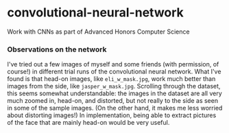 # convolutional-neural-network
Work with CNNs as part of Advanced Honors Computer Science

### Observations on the network

I've tried out a few images of myself and some friends (with permission, of course!) in different trial runs of the convolutional neural network. What I've found is that head-on images, like `eli_w_mask.jpg`, work much better than images from the side, like `jasper_w_mask.jpg`. Scrolling through the dataset, this seems somewhat understandable: the images in the dataset are all very much zoomed in, head-on, and distorted, but not really to the side as seen in some of the sample images. (On the other hand, it makes me less worried about distorting images!) In implementation, being able to extract pictures of the face that are mainly head-on would be very useful.